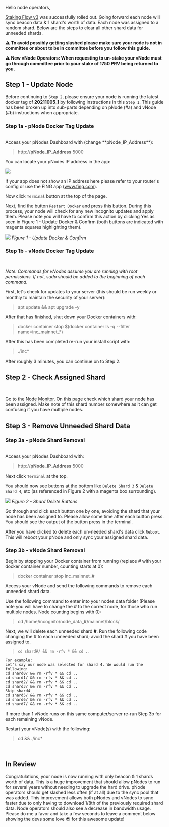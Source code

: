 Hello node operators,

[Staking Flow v3](https://we.incognito.org/t/introducing-staking-flow-v3/13752) was successfully rolled out. Going forward each node will sync beacon data & 1 shard's worth of data. Each node was assigned to a random shard. Below are the steps to clear all other shard data for unneeded shards. 

**:warning: To avoid possibly getting slashed please make sure your node is not in committee or about to be in committee before you follow this guide.**

**:warning: New vNode Operators: When requesting to un-stake your vNode must go through committee prior to your stake of 1750 PRV being returned to you.**

<h2>Step 1 - Update Node</h2>

Before continuing to `Step 2`, please ensure your node is running the latest docker tag of **20211005_1** by following instructions in this `Step 1`. This guide has been broken up into sub-parts depending on pNode (#a) and vNode (#b) instructions when appropriate.

<h3>Step 1a - pNode Docker Tag Update</h3>
<br/>
Access your pNodes Dashboard with (change **pNode_IP_Address**):

>http://**pNode_IP_Address**:5000 

You can locate your pNodes IP address in the app:

![](https://incognito-discourse.s3-us-west-2.amazonaws.com/original/2X/7/748c4f2fbe0789b7df1b2881c7e4d7ae4c86a855.png) 

If your app does not show an IP address here please refer to your router's config or use the FING app (www.fing.com).

Now click `Terminal` button at the top of the page. 

Next, find the button `Restart Docker` and press this button. During this process, your node will check for any new Incognito updates and apply them. Please note you will have to confirm this action by clicking Yes as seen in Figure 1 - Update Docker & Confirm (both buttons are indicated with magenta squares highlighting them).

![](https://incognito-discourse.s3-us-west-2.amazonaws.com/original/2X/5/565f51240a969c1f55e659ffc24aa3651c58b131.png)
*Figure 1 - Update Docker & Confirm*


<h3>Step 1b - vNode Docker Tag Update</h3>
<br/>

*Note: Commands for vNodes assume you are running with root permissions. If not, sudo should be added to the beginning of each command.*

First, let's check for updates to your server (this should be run weekly or monthly to maintain the security of your server):

> apt update && apt upgrade -y 

After that has finished, shut down your Docker containers with:

>docker container stop $(docker container ls -q --filter name=inc_mainnet_*)

After this has been completed re-run your install script with:

>./inc*

After roughly 3 minutes, you can continue on to Step 2.

<h2>Step 2 - Check Assigned Shard</h2>
<br/>

Go to the [Node Monitor](https://monitor.incognito.org/node-monitor). On this page check which shard your node has been assigned. Make note of this shard number somewhere as it can get confusing if you have multiple nodes.

<h2>Step 3 - Remove Unneeded Shard Data</h2>

<h3>Step 3a - pNode Shard Removal</h3>
<br/>
Access your pNodes Dashboard with:

>http://**pNode_IP_Address**:5000 

Next click `Terminal` at the top.

You should now see buttons at the bottom like `Delete Shard 3` & `Delete Shard 4`, etc (as referenced in Figure 2 with a magenta box surrounding).

![](https://incognito-discourse.s3-us-west-2.amazonaws.com/original/2X/9/9dc291b0f2190985b78710724fc49ab378d18097.png) 
*Figure 2 - Shard Delete Buttons*

Go through and click each button one by one, avoiding the shard that your node has been assigned to. Please allow some time after each button press. You should see the output of the button press in the terminal. 

After you have clicked to delete each un-needed shard's data click `Reboot`. This will reboot your pNode and only sync your assigned shard data.

<h3>Step 3b - vNode Shard Removal</h3>

Begin by stopping your Docker container from running (replace # with your docker container number, counting starts at 0):

> docker container stop inc_mainnet_#

Access your vNode and send the following commands to remove each unneeded shard data.

Use the following command to enter into your nodes data folder (Please note you will have to change the **#** to the correct node, for those who run multiple nodes. Node counting begins with 0):

>cd /home/incognito/node_data_**#**/mainnet/block/

Next, we will delete each unneeded shard **#**. Run the following code changing the # to each unneeded shard; avoid the shard # you have been assigned to.

>`cd shard#/ && rm -rfv * && cd ..`

    For example:
    Let's say our node was selected for shard 4. We would run the following:
    cd shard0/ && rm -rfv * && cd ..
    cd shard1/ && rm -rfv * && cd ..
    cd shard2/ && rm -rfv * && cd ..
    cd shard3/ && rm -rfv * && cd ..
    Skip shard4
    cd shard5/ && rm -rfv * && cd ..
    cd shard6/ && rm -rfv * && cd ..
    cd shard7/ && rm -rfv * && cd ..


If more than 1 vNode runs on this same computer/server re-run Step 3b for each remaining vNode.

Restart your vNode(s) with the following:

>cd && ./inc*

<br/>
<h2>In Review</h2>

Congratulations, your node is now running with only beacon & 1 shards worth of data. This is a huge improvement that should allow pNodes to run for several years without needing to upgrade the hard drive. pNode operators should get slashed less often (if at all) due to the sync pool that was added. This improvement allows both pNodes and vNodes to sync faster due to only having to download 1/8th of the previously required shard data. Node operators should also see a decrease in bandwidth usage. Please do me a favor and take a few seconds to leave a comment below showing the devs some love :heart_eyes: for this awesome update!